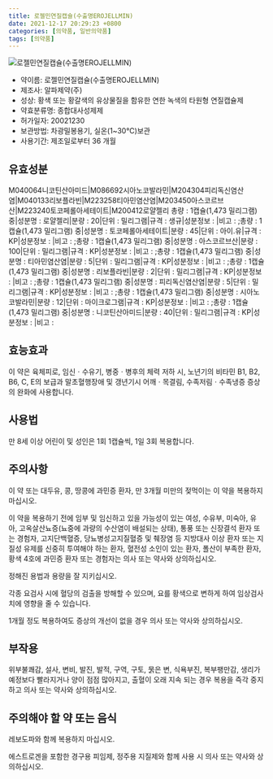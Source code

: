 ```yaml
---
title: 로젤민연질캡슐(수출명EROJELLMIN)
date: 2021-12-17 20:29:23 +0800
categories: [의약품, 일반의약품]
tags: [의약품]
---
```

![로젤민연질캡슐(수출명EROJELLMIN)](https://nedrug.mfds.go.kr/pbp/cmn/itemImageDownload/1Mp3yEn24Bo)

- 약이름: 로젤민연질캡슐(수출명EROJELLMIN)
- 제조사: 알파제약(주)
- 성상: 황색 또는 황갈색의 유상물질을 함유한 연한 녹색의 타원형 연질캡슐제
- 약효분류명: 종합대사성제제
- 허가일자: 20021230
- 보관방법: 차광밀봉용기, 실온(1~30℃)보관
- 사용기간: 제조일로부터 36 개월
## 유효성분
M040064니코틴산아미드|M086692시아노코발라민|M204304피리독신염산염|M040133리보플라빈|M223258티아민염산염|M203450아스코르브산|M223240토코페롤아세테이트|M200412로얄젤리
총량 : 1캡슐(1,473 밀리그램) 중|성분명 : 로얄젤리|분량 : 20|단위 : 밀리그램|규격 : 생규|성분정보 : |비고 : ;총량 : 1캡슐(1,473 밀리그램) 중|성분명 : 토코페롤아세테이트|분량 : 45|단위 : 아이.유|규격 : KP|성분정보 : |비고 : ;총량 : 1캡슐(1,473 밀리그램) 중|성분명 : 아스코르브산|분량 : 100|단위 : 밀리그램|규격 : KP|성분정보 : |비고 : ;총량 : 1캡슐(1,473 밀리그램) 중|성분명 : 티아민염산염|분량 : 5|단위 : 밀리그램|규격 : KP|성분정보 : |비고 : ;총량 : 1캡슐(1,473 밀리그램) 중|성분명 : 리보플라빈|분량 : 2|단위 : 밀리그램|규격 : KP|성분정보 : |비고 : ;총량 : 1캡슐(1,473 밀리그램) 중|성분명 : 피리독신염산염|분량 : 5|단위 : 밀리그램|규격 : KP|성분정보 : |비고 : ;총량 : 1캡슐(1,473 밀리그램) 중|성분명 : 시아노코발라민|분량 : 12|단위 : 마이크로그램|규격 : KP|성분정보 : |비고 : ;총량 : 1캡슐(1,473 밀리그램) 중|성분명 : 니코틴산아미드|분량 : 40|단위 : 밀리그램|규격 : KP|성분정보 : |비고 :
## 효능효과
이 약은 육체피로, 임신ㆍ수유기, 병중ㆍ병후의 체력 저하 시, 노년기의 비타민 B1, B2, B6, C, E의 보급과 말초혈행장애 및 갱년기시 어깨ㆍ목결림, 수족저림ㆍ수족냉증 증상의 완화에 사용합니다.

## 사용법
만 8세 이상 어린이 및 성인은 1회 1캡슐씩, 1일 3회 복용합니다.

## 주의사항
이 약 또는 대두유, 콩, 땅콩에 과민증 환자, 만 3개월 미만의 젖먹이는 이 약을 복용하지 마십시오.

이 약을 복용하기 전에 임부 및 임신하고 있을 가능성이 있는 여성, 수유부, 미숙아, 유아, 고옥살산뇨증(뇨중에 과량의 수산염이 배설되는 상태), 통풍 또는 신장결석 환자 또는 경험자, 고지단백혈증, 당뇨병성고지질혈증 및 췌장염 등 지방대사 이상 환자 또는 지질성 유제를 신중히 투여해야 하는 환자, 혈전성 소인이 있는 환자, 폴산이 부족한 환자, 황색 4호에 과민증 환자 또는 경험자는 의사 또는 약사와 상의하십시오.

정해진 용법과 용량을 잘 지키십시오.

각종 요검사 시에 혈당의 검출을 방해할 수 있으며, 요를 황색으로 변하게 하여 임상검사치에 영향을 줄 수 있습니다.

1개월 정도 복용하여도 증상의 개선이 없을 경우 의사 또는 약사와 상의하십시오.

## 부작용
위부불쾌감, 설사, 변비, 발진, 발적, 구역, 구토, 묽은 변, 식욕부진, 복부팽만감, 생리가 예정보다 빨라지거나 양이 점점 많아지고, 출혈이 오래 지속 되는 경우 복용을 즉각 중지하고 의사 또는 약사와 상의하십시오.

## 주의해야 할 약 또는 음식
레보도파와 함께 복용하지 마십시오. 

에스트로겐을 포함한 경구용 피임제, 정주용 지질제와 함께 사용 시 의사 또는 약사와 상의하십시오.


